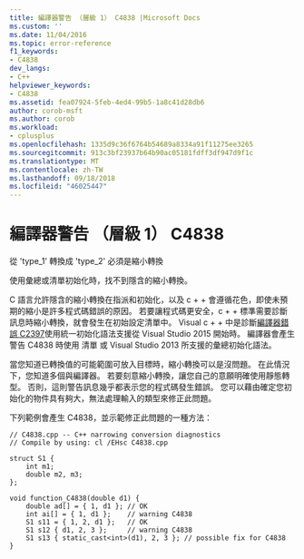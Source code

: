 ```yaml
---
title: 編譯器警告 （層級 1） C4838 |Microsoft Docs
ms.custom: ''
ms.date: 11/04/2016
ms.topic: error-reference
f1_keywords:
- C4838
dev_langs:
- C++
helpviewer_keywords:
- C4838
ms.assetid: fea07924-5feb-4ed4-99b5-1a8c41d28db6
author: corob-msft
ms.author: corob
ms.workload:
- cplusplus
ms.openlocfilehash: 1335d9c36f6764b54689a8334a91f11275ee3265
ms.sourcegitcommit: 913c3bf23937b64b90ac05181fdff3df947d9f1c
ms.translationtype: MT
ms.contentlocale: zh-TW
ms.lasthandoff: 09/18/2018
ms.locfileid: "46025447"
---
```

# <a name="compiler-warning-level-1-c4838"></a>編譯器警告 （層級 1） C4838

從 'type_1' 轉換成 'type_2' 必須是縮小轉換

使用彙總或清單初始化時，找不到隱含的縮小轉換。

C 語言允許隱含的縮小轉換在指派和初始化，以及 c + + 會遵循花色，即使未預期的縮小是許多程式碼錯誤的原因。 若要讓程式碼更安全，c + + 標準需要診斷訊息時縮小轉換，就會發生在初始設定清單中。 Visual c + + 中是診斷[編譯器錯誤 C2397](../../error-messages/compiler-errors-1/compiler-error-c2397.md)使用統一初始化語法支援從 Visual Studio 2015 開始時。 編譯器會產生警告 C4838 時使用 清單 或 Visual Studio 2013 所支援的彙總初始化語法。

當您知道已轉換值的可能範圍可放入目標時，縮小轉換可以是沒問題。 在此情況下，您知道多個與編譯器。 若要刻意縮小轉換，讓您自己的意願明確使用靜態轉型。 否則，這則警告訊息幾乎都表示您的程式碼發生錯誤。 您可以藉由確定您初始化的物件具有夠大，無法處理輸入的類型來修正此問題。

下列範例會產生 C4838，並示範修正此問題的一種方法：

```
// C4838.cpp -- C++ narrowing conversion diagnostics
// Compile by using: cl /EHsc C4838.cpp

struct S1 {
    int m1;
    double m2, m3;
};

void function_C4838(double d1) {
    double ad[] = { 1, d1 }; // OK
    int ai[] = { 1, d1 };    // warning C4838
    S1 s11 = { 1, 2, d1 };   // OK
    S1 s12 { d1, 2, 3 };     // warning C4838
    S1 s13 { static_cast<int>(d1), 2, 3 }; // possible fix for C4838
}
```